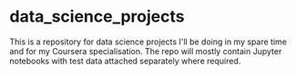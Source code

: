 # data_science_projects
This is a repository for data science projects I'll be doing in my spare time and for my Coursera specialisation. The repo will mostly contain Jupyter notebooks with test data attached separately where required. 

